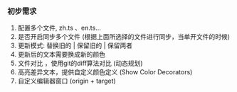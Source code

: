 ### 初步需求
1. 配置多个文件, zh.ts 、en.ts...
2. 是否开启同步多个文件 (根据上面所选择的文件进行同步，当单开文件的时候)
3. 更新模式: 替换旧的 | 保留旧的 | 保留两者 
4. 更新后的文本需要换成新的颜色
5. 文件对比 ，使用git的diff算法对比 (动态规划)
6. 高亮差异文本，提供自定义颜色定义 (Show Color Decorators)
7. 自定义编辑器窗口  (origin + target)
